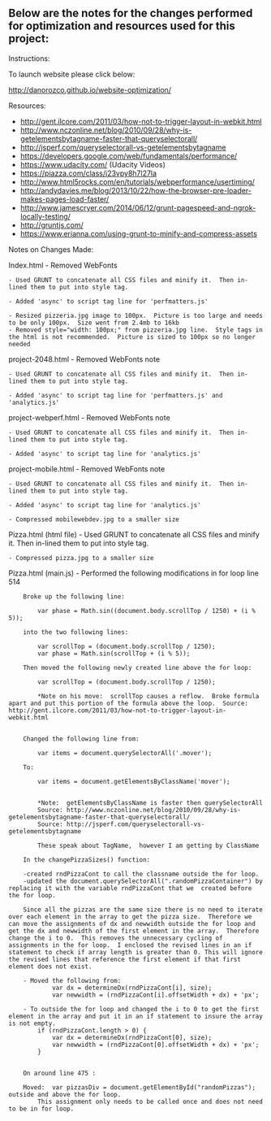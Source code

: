 ## Below are the notes for the changes performed for optimization and resources used for this project:

Instructions:

To launch website please click below:

http://danorozco.github.io/website-optimization/


Resources:

- http://gent.ilcore.com/2011/03/how-not-to-trigger-layout-in-webkit.html
- http://www.nczonline.net/blog/2010/09/28/why-is-getelementsbytagname-faster-that-queryselectorall/
- http://jsperf.com/queryselectorall-vs-getelementsbytagname
- https://developers.google.com/web/fundamentals/performance/
- https://www.udacity.com/ (Udacity Videos)
- https://piazza.com/class/i23vpy8h7l27la
- http://www.html5rocks.com/en/tutorials/webperformance/usertiming/
- http://andydavies.me/blog/2013/10/22/how-the-browser-pre-loader-makes-pages-load-faster/
- http://www.jamescryer.com/2014/06/12/grunt-pagespeed-and-ngrok-locally-testing/
- http://gruntjs.com/
- https://www.erianna.com/using-grunt-to-minify-and-compress-assets


Notes on Changes Made:

Index.html
	- Removed WebFonts

	- Used GRUNT to concatenate all CSS files and minify it.  Then in-lined them to put into style tag.

	- Added 'async' to script tag line for 'perfmatters.js'

	- Resized pizzeria.jpg image to 100px.  Picture is too large and needs to be only 100px.  Size went from 2.4mb to 16kb
	- Removed style="width: 100px;" from pizzeria.jpg line.  Style tags in the html is not recommended.  Picture is sized to 100px so no longer needed


project-2048.html
	- Removed WebFonts note

	- Used GRUNT to concatenate all CSS files and minify it.  Then in-lined them to put into style tag.

	- Added 'async' to script tag line for 'perfmatters.js' and 'analytics.js'


project-webperf.html
	- Removed WebFonts note

	- Used GRUNT to concatenate all CSS files and minify it.  Then in-lined them to put into style tag.

	- Added 'async' to script tag line for 'analytics.js'


project-mobile.html
	- Removed WebFonts note

	- Used GRUNT to concatenate all CSS files and minify it.  Then in-lined them to put into style tag.

	- Added 'async' to script tag line for 'analytics.js'

	- Compressed mobilewebdev.jpg to a smaller size


Pizza.html (html file)
	- Used GRUNT to concatenate all CSS files and minify it.  Then in-lined them to put into style tag.

	- Compressed pizza.jpg to a smaller size


Pizza.html (main.js)
	- Performed the following modifications in for loop line 514

		Broke up the following line:

			var phase = Math.sin((document.body.scrollTop / 1250) + (i % 5));

		into the two following lines:

			var scrollTop = (document.body.scrollTop / 1250);
			var phase = Math.sin(scrollTop + (i % 5));

		Then moved the following newly created line above the for loop:

			var scrollTop = (document.body.scrollTop / 1250);

			*Note on his move:  scrollTop causes a reflow.  Broke formula apart and put this portion of the formula above the loop.  Source:  http://gent.ilcore.com/2011/03/how-not-to-trigger-layout-in-webkit.html


		Changed the following line from:

			var items = document.querySelectorAll('.mover');

		To:

			var items = document.getElementsByClassName('mover');


			*Note:  getElementsByClassName is faster then querySelectorAll
			Source: http://www.nczonline.net/blog/2010/09/28/why-is-getelementsbytagname-faster-that-queryselectorall/
			Source: http://jsperf.com/queryselectorall-vs-getelementsbytagname

			These speak about TagName,  however I am getting by ClassName

		In the changePizzaSizes() function:

		-created rndPizzaCont to call the classname outside the for loop.
		-updated the document.querySelectorAll(".randomPizzaContainer") by replacing it with the variable rndPizzaCont that we 	created before the for loop.

		Since all the pizzas are the same size there is no need to iterate over each element in the array to get the pizza size.  Therefore we can move the assignments of dx and newwidth outside the for loop and get the dx and newwidth of the first element in the array.  Therefore change the i to 0.  This removes the unnecessary cycling of assignments in the for loop.  I enclosed the revised lines in an if statement to check if array length is greater than 0. This will ignore the revised lines that reference the first element if that first element does not exist.
		
		- Moved the following from:
			    var dx = determineDx(rndPizzaCont[i], size);
    			var newwidth = (rndPizzaCont[i].offsetWidth + dx) + 'px';

    	- To outside the for loop and changed the i to 0 to get the first element in the array and put it in an if statement to insure the array is not empty.
    		if (rndPizzaCont.length > 0) {
    			var dx = determineDx(rndPizzaCont[0], size);
    			var newwidth = (rndPizzaCont[0].offsetWidth + dx) + 'px';
    		}


		On around line 475 :

		Moved:  var pizzasDiv = document.getElementById("randomPizzas");   outside and above the for loop.
			This assignment only needs to be called once and does not need to be in for loop.